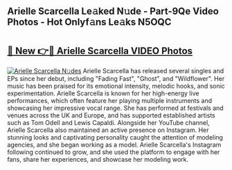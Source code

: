 ## Arielle Scarcella Le𝚊ked N𝚞de - Part-9Qe Video Photos - Hot Onlyf𝚊ns Le𝚊ks N5OQC

# <h2><a href="http://ab48576.deff.icu/?id=Arielle+Scarcella">🔗 New 👉🔴 Arielle Scarcella VIDEO Photos</a></h2>

[![Arielle Scarcella N𝚞des](https://i.imgur.com/rIISA9y.gif)](http://ab48576.deff.icu/?id=Arielle+Scarcella)
Arielle Scarcella has released several singles and EPs since her debut, including "Fading Fast", "Ghost", and "Wildflower". Her music has been praised for its emotional intensity, melodic hooks, and sonic experimentation. Arielle Scarcella is known for her high-energy live performances, which often feature her playing multiple instruments and showcasing her impressive vocal range. She has performed at festivals and venues across the UK and Europe, and has supported established artists such as Tom Odell and Lewis Capaldi. Alongside her YouTube channel, Arielle Scarcella also maintained an active presence on Instagram. Her stunning looks and captivating personality caught the attention of modeling agencies, and she began working as a model. Arielle Scarcella's Instagram following continued to grow, and she used the platform to engage with her fans, share her experiences, and showcase her modeling work.
